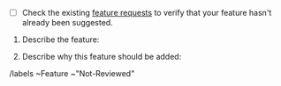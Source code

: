 - [ ] Check the existing [feature requests](https://gitlab.com/jeseibel/minecraft-lod-mod/-/issues/?sort=updated_desc&state=opened&label_name%5B%5D=Feature) to verify that your feature hasn't already been suggested.

 1. Describe the feature:

 2. Describe why this feature should be added:


/labels ~Feature ~"Not-Reviewed"